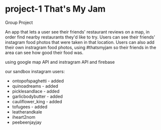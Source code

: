# project-1 That's My Jam
Group Project

An app that lets a user see their friends' restaurant reviews on a map, in order find nearby restaurants they'd like to try.
Users can see their friends' instagram food photos that were taken in that location.
Users can also add their own instragram food photos, using #thatsmyjam so their friends in the area can see how good their food was.

using google map API
and instragram API
and firebase


our sandbox instagram users:
* ontopofspaghetti - added
* quinoadreams - added
* picklesandlace - added
* garlicbodybutter - added
* cauliflower_king - added
* tofugees - added
* leatherandkale
* iheart2nom
* peebeenjayjay